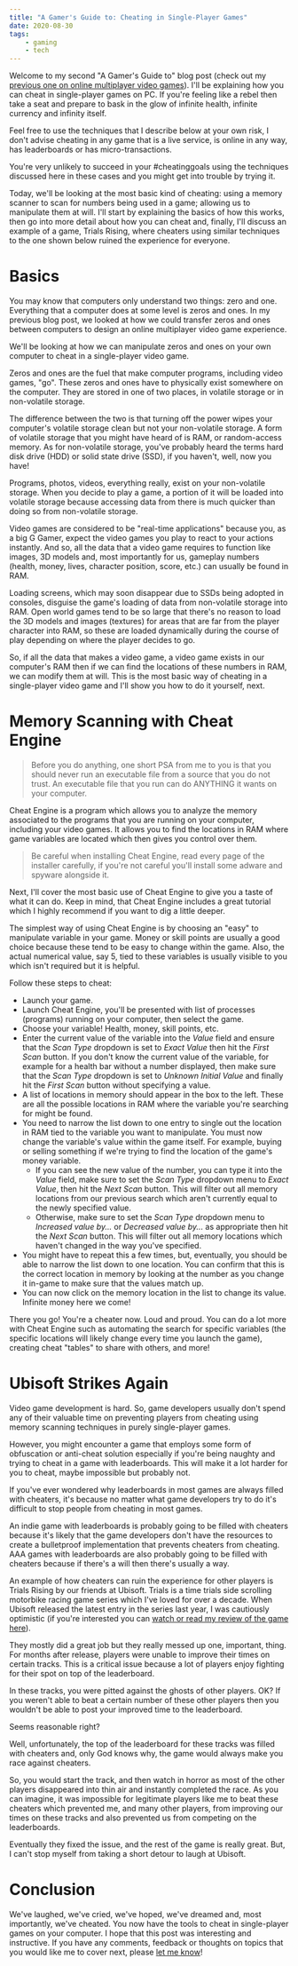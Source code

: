 ```yaml
---
title: "A Gamer's Guide to: Cheating in Single-Player Games"
date: 2020-08-30
tags:
    - gaming
    - tech
---
```

Welcome to my second "A Gamer's Guide to" blog post (check out my [previous one on online multiplayer video games](/blog/2020-08-22/)). I'll be explaining how you can cheat in single-player games on PC. If you're feeling like a rebel then take a seat and prepare to bask in the glow of infinite health, infinite currency and infinity itself.

Feel free to use the techniques that I describe below at your own risk, I don't advise cheating in any game that is a live service, is online in any way, has leaderboards or has micro-transactions.

You're very unlikely to succeed in your #cheatinggoals using the techniques discussed here in these cases and you might get into trouble by trying it.

Today, we'll be looking at the most basic kind of cheating: using a memory scanner to scan for numbers being used in a game; allowing us to manipulate them at will. I'll start by explaining the basics of how this works, then go into more detail about how you can cheat and, finally, I'll discuss an example of a game, Trials Rising, where cheaters using similar techniques to the one shown below ruined the experience for everyone.

# Basics
You may know that computers only understand two things: zero and one. Everything that a computer does at some level is zeros and ones. In my previous blog post, we looked at how we could transfer zeros and ones between computers to design an online multiplayer video game experience.

We'll be looking at how we can manipulate zeros and ones on your own computer to cheat in a single-player video game.

Zeros and ones are the fuel that make computer programs, including video games, "go". These zeros and ones have to physically exist somewhere on the computer. They are stored in one of two places, in volatile storage or in non-volatile storage.

The difference between the two is that turning off the power wipes your computer's volatile storage clean but not your non-volatile storage. A form of volatile storage that you might have heard of is RAM, or random-access memory. As for non-volatile storage, you've probably heard the terms hard disk drive (HDD) or solid state drive (SSD), if you haven't, well, now you have!

Programs, photos, videos, everything really, exist on your non-volatile storage. When you decide to play a game, a portion of it will be loaded into volatile storage because accessing data from there is much quicker than doing so from non-volatile storage.

Video games are considered to be "real-time applications" because you, as a big G Gamer, expect the video games you play to react to your actions instantly. And so, all the data that a video game requires to function like images, 3D models and, most importantly for us, gameplay numbers (health, money, lives, character position, score, etc.) can usually be found in RAM.

Loading screens, which may soon disappear due to SSDs being adopted in consoles, disguise the game's loading of data from non-volatile storage into RAM. Open world games tend to be so large that there's no reason to load the 3D models and images (textures) for areas that are far from the player character into RAM, so these are loaded dynamically during the course of play depending on where the player decides to go.

So, if all the data that makes a video game, a video game exists in our computer's RAM then if we can find the locations of these numbers in RAM, we can modify them at will. This is the most basic way of cheating in a single-player video game and I'll show you how to do it yourself, next.

# Memory Scanning with Cheat Engine

> Before you do anything, one short PSA from me to you is that you should never run an executable file from a source that you do not trust. An executable file that you run can do ANYTHING it wants on your computer.

Cheat Engine is a program which allows you to analyze the memory associated to the programs that you are running on your computer, including your video games. It allows you to find the locations in RAM where game variables are located which then gives you control over them.

> Be careful when installing Cheat Engine, read every page of the installer carefully, if you're not careful you'll install some adware and spyware alongside it.

Next, I'll cover the most basic use of Cheat Engine to give you a taste of what it can do. Keep in mind, that Cheat Engine includes a great tutorial which I highly recommend if you want to dig a little deeper.

The simplest way of using Cheat Engine is by choosing an "easy" to manipulate variable in your game. Money or skill points are usually a good choice because these tend to be easy to change within the game. Also, the actual numerical value, say 5, tied to these variables is usually visible to you which isn't required but it is helpful.

Follow these steps to cheat:

- Launch your game.
- Launch Cheat Engine, you'll be presented with list of processes (programs) running on your computer, then select the game.
- Choose your variable! Health, money, skill points, etc.
- Enter the current value of the variable into the _Value_ field and ensure that the _Scan Type_ dropdown is set to _Exact Value_ then hit the _First Scan_ button. If you don't know the current value of the variable, for example for a health bar without a number displayed, then make sure that the _Scan Type_ dropdown is set to _Unknown Initial Value_ and finally hit the _First Scan_ button without specifying a value.
- A list of locations in memory should appear in the box to the left. These are all the possible locations in RAM where the variable you're searching for might be found.
- You need to narrow the list down to one entry to single out the location in RAM tied to the variable you want to manipulate. You must now change the variable's value within the game itself. For example, buying or selling something if we're trying to find the location of the game's money variable.
    - If you can see the new value of the number, you can type it into the _Value_ field, make sure to set the _Scan Type_ dropdown menu to _Exact Value_, then hit the _Next Scan_ button. This will filter out all memory locations from our previous search which aren't currently equal to the newly specified value.
    - Otherwise, make sure to set the _Scan Type_ dropdown menu to _Increased value by..._ or _Decreased value by..._ as appropriate then hit the _Next Scan_ button. This will filter out all memory locations which haven't changed in the way you've specified.
- You might have to repeat this a few times, but, eventually, you should be able to narrow the list down to one location. You can confirm that this is the correct location in memory by looking at the number as you change it in-game to make sure that the values match up.
- You can now click on the memory location in the list to change its value. Infinite money here we come!

There you go! You're a cheater now. Loud and proud. You can do a lot more with Cheat Engine such as automating the search for specific variables (the specific locations will likely change every time you launch the game), creating cheat "tables" to share with others, and more!

# Ubisoft Strikes Again
Video game development is hard. So, game developers usually don't spend any of their valuable time on preventing players from cheating using memory scanning techniques in purely single-player games.

However, you might encounter a game that employs some form of obfuscation or anti-cheat solution especially if you're being naughty and trying to cheat in a game with leaderboards. This will make it a lot harder for you to cheat, maybe impossible but probably not.

If you've ever wondered why leaderboards in most games are always filled with cheaters, it's because no matter what game developers try to do it's difficult to stop people from cheating in most games.

An indie game with leaderboards is probably going to be filled with cheaters because it's likely that the game developers don't have the resources to create a bulletproof implementation that prevents cheaters from cheating. AAA games with leaderboards are also probably going to be filled with cheaters because if there's a will then there's usually a way.

An example of how cheaters can ruin the experience for other players is Trials Rising by our friends at Ubisoft. Trials is a time trials side scrolling motorbike racing game series which I've loved for over a decade. When Ubisoft released the latest entry in the series last year, I was cautiously optimistic (if you're interested you can [watch or read my review of the game here](/reviews/video-game/2019-03-13/)).

They mostly did a great job but they really messed up one, important, thing. For months after release, players were unable to improve their times on certain tracks. This is a critical issue because a lot of players enjoy fighting for their spot on top of the leaderboard.

In these tracks, you were pitted against the ghosts of other players. OK? If you weren't able to beat a certain number of these other players then you wouldn't be able to post your improved time to the leaderboard.

Seems reasonable right?

Well, unfortunately, the top of the leaderboard for these tracks was filled with cheaters and, only God knows why, the game would always make you race against cheaters.

So, you would start the track, and then watch in horror as most of the other players disappeared into thin air and instantly completed the race. As you can imagine, it was impossible for legitimate players like me to beat these cheaters which prevented me, and many other players, from improving our times on these tracks and also prevented us from competing on the leaderboards.

Eventually they fixed the issue, and the rest of the game is really great. But, I can't stop myself from taking a short detour to laugh at Ubisoft.

# Conclusion
We've laughed, we've cried, we've hoped, we've dreamed and, most importantly, we've cheated. You now have the tools to cheat in single-player games on your computer. I hope that this post was interesting and instructive. If you have any comments, feedback or thoughts on topics that you would like me to cover next, please [let me know](mailto:me@strategineer.com)!
